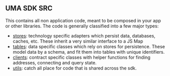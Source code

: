 ## UMA SDK SRC

This contains all non application code, meant to be composed in your app or other libraries. The code is generally
classified into a few major types:

- [stores](./stores/README.md): technology specific adapters which persist data, databases, caches, etc. These inherit a very similar interface to a JS Map
- [tables](./tables/README.md): data specific classes which rely on stores for persistence. These model data by a schema, and fit them into tables with unique identifiers.
- [clients](./clients/README.md): contract specific classes with helper functions for finding addresses, connecting and query state.
- [utils](./utils.ts): catch all place for code that is shared across the sdk.
